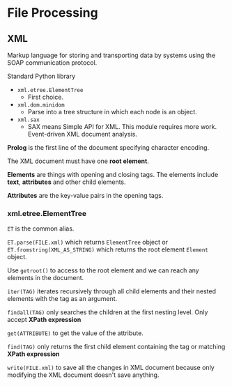 # File Processing

## XML

Markup language for storing and transporting data by systems using the SOAP communication protocol.

Standard Python library

- `xml.etree.ElementTree`
  - First choice.
- `xml.dom.minidom`
  - Parse into a tree structure in which each node is an object.
- `xml.sax`
  - SAX means Simple API for XML. This module requires more work. Event-driven XML document analysis.

**Prolog** is the first line of the document specifying character encoding.

The XML document must have one **root element**.

**Elements** are things with opening and closing tags. The elements include **text**, **attributes** and other child elements.

**Attributes** are the key-value pairs in the opening tags.

### xml.etree.ElementTree

`ET` is the common alias.

`ET.parse(FILE.xml)` which returns `ElementTree` object or `ET.fromstring(XML_AS_STRING)` which returns the root element
`Element` object.

Use `getroot()` to access to the root element and we can reach any elements in the document.

`iter(TAG)` iterates recursively through all child elements and their nested elements with the tag as an argument.

`findall(TAG)` only searches the children at the first nesting level. Only accept **XPath expression**

`get(ATTRIBUTE)` to get the value of the attribute.

`find(TAG)` only returns the first child element containing the tag or matching **XPath expression**

`write(FILE.xml)` to save all the changes in XML document because only modifying the XML document doesn't save anything.
